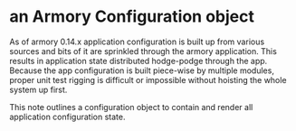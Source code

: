 # an Armory Configuration object

As of armory 0.14.x application configuration is built up from various sources
and bits of it are sprinkled through the armory application. This results in
application state distributed hodge-podge through the app. Because the app
configuration is built piece-wise by multiple modules, proper unit test rigging
is difficult or impossible without hoisting the whole system up first.

This note outlines a configuration object to contain and render all application
configuration state.
